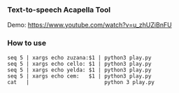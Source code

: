 ### Text-to-speech Acapella Tool

Demo: 
https://www.youtube.com/watch?v=u_zhUZiBnFU

### How to use

    seq 5 | xargs echo zuzana:$1 | python3 play.py
    seq 5 | xargs echo cello: $1 | python3 play.py
    seq 5 | xargs echo yelda: $1 | python3 play.py
    seq 5 | xargs echo cem:   $1 | python3 play.py
    cat   |                        python 3 play.py
